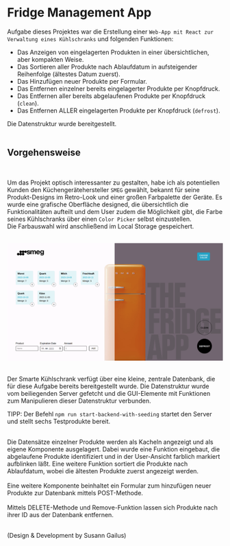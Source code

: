 # Fridge Management App

Aufgabe dieses Projektes war die Erstellung einer `Web-App mit React zur Verwaltung eines Kühlschranks` und folgenden Funktionen:

- Das Anzeigen von eingelagerten Produkten in einer übersichtlichen, aber kompakten Weise.
- Das Sortieren aller Produkte nach Ablaufdatum in aufsteigender Reihenfolge (ältestes Datum zuerst).
- Das Hinzufügen neuer Produkte per Formular.
- Das Entfernen einzelner bereits eingelagerter Produkte per Knopfdruck.
- Das Entfernen aller bereits abgelaufenen Produkte per Knopfdruck (`clean`).
- Das Entfernen ALLER eingelagerten Produkte per Knopfdruck (`defrost`).

Die Datenstruktur wurde bereitgestellt.
<br>
<br>

## Vorgehensweise

<br>

Um das Projekt optisch interessanter zu gestalten, habe ich als potentiellen Kunden den Küchengerätehersteller `SMEG` gewählt, bekannt für seine Produkt-Designs im Retro-Look und einer großen Farbpalette der Geräte. Es wurde eine grafische Oberfläche designed, die übersichtlich die Funktionalitäten aufteilt und dem User zudem die Möglichkeit gibt, die Farbe seines Kühlschranks über einen `Color Picker` selbst einzustellen.<br>
Die Farbauswahl wird anschließend im Local Storage gespeichert.
<br>
<br>

![Fridge Management App Screenshot](readme_assets/fridge-management_screen.png)
<br>
<br>

Der Smarte Kühlschrank verfügt über eine kleine, zentrale Datenbank, die für diese Aufgabe bereits bereitgestellt wurde. Die Datenstruktur wurde vom beiliegenden Server gefetcht und die GUI-Elemente mit Funktionen zum Manipulieren dieser Datenstruktur verbunden.

TIPP: Der Befehl `npm run start-backend-with-seeding` startet den Server und stellt sechs Testprodukte bereit.

<br>
Die Datensätze einzelner Produkte werden als Kacheln angezeigt und als eigene Komponente ausgelagert. Dabei wurde eine Funktion eingebaut, die abgelaufene Produkte identifiziert und in der User-Ansicht farblich markiert aufblinken läßt. Eine weitere Funktion sortiert die Produkte nach Ablaufdatum, wobei die ältesten Produkte zuerst angezeigt werden.<br>
<br>
Eine weitere Komponente beinhaltet ein Formular zum hinzufügen neuer Produkte zur Datenbank mittels POST-Methode.<br>
<br>
Mittels DELETE-Methode und Remove-Funktion lassen sich Produkte nach ihrer ID aus der Datenbank entfernen.<br>
<br>

(Design & Development by Susann Gailus)
